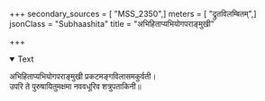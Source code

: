 +++
secondary_sources = [ "MSS_2350",]
meters = [ "द्रुतविलम्बितम्",]
jsonClass = "Subhaashita"
title = "अभिहिताप्यभियोगपराङ्मुखी"

+++

<details open><summary>Text</summary>

अभिहिताप्यभियोगपराङ्मुखी प्रकटमङ्गविलासमकुर्वती।  
उपरि ते पुरुषायितुमक्षमा नववधूरिव शत्रुपताकिनी॥
</details>
